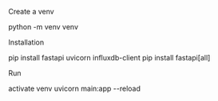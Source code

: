 Create a venv

python -m venv venv

Installation

pip install fastapi uvicorn influxdb-client
pip install fastapi[all]


Run

activate venv
uvicorn main:app --reload